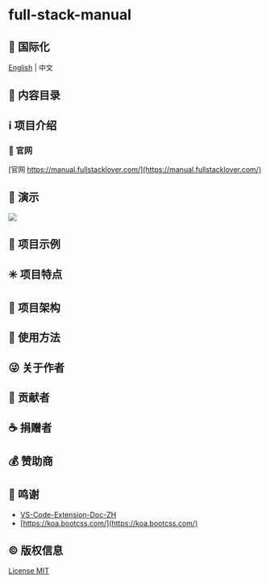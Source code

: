 # full-stack-manual

## :large_blue_circle: 国际化

[English](README.md) | 中文

## :book: 内容目录

## :information_source: 项目介绍

### :bell: 官网

[官网 https://manual.fullstacklover.com/](https://manual.fullstacklover.com/)

## :foggy: 演示

![](https://cdn.jsdelivr.net/gh/misitebao/CDN@master/md/20200827150719.png)

## :large_blue_diamond: 项目示例

## :eight_spoked_asterisk: 项目特点

## :leaves: 项目架构

## :gem: 使用方法

## :stuck_out_tongue_winking_eye: 关于作者

## :stars: 贡献者

## :coffee: 捐赠者

## :moneybag: 赞助商

## :clap: 鸣谢

* [VS-Code-Extension-Doc-ZH](https://github.com/Liiked/VS-Code-Extension-Doc-ZH)
* [https://koa.bootcss.com/](https://koa.bootcss.com/)

## :copyright: 版权信息

[License MIT](LICENSE)
